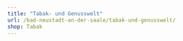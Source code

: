 ```yaml
---
title: "Tabak- und Genusswelt"
url: /bad-neustadt-an-der-saale/tabak-und-genusswelt/
shop: Tabak
---
```

